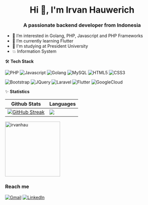 <h1 align="center">Hi 👋, I'm Irvan Hauwerich</h1>
<h3 align="center">A passionate backend developer from Indonesia</h3>

- 👀 I’m interested in Golang, PHP, Javascript and PHP Frameworks
- 🌱 I’m currently learning Flutter
- 📓 I'm studying at President University
- 💥 Information System

🛠 **Tech Stack**

![PHP](https://img.shields.io/badge/-PHP-000000?style=flat&logo=PHP)
![Javascript](https://img.shields.io/badge/-Javascript-000000?style=flat&logo=Javascript)
![Golang](https://img.shields.io/badge/-Golang-000000?style=flat&logo=GO)
![MySQL](https://img.shields.io/badge/-MySQL-000000?style=flat&logo=MySQL)
![HTML5](https://img.shields.io/badge/-HTML5-000000?style=flat&logo=HTML5)
![CSS3](https://img.shields.io/badge/-CSS3-000000?style=flat&logo=CSS3)

![Bootstrap](https://img.shields.io/badge/-Bootstrap-000000?style=flat&logo=bootstrap)
![JQuery](https://img.shields.io/badge/-JQuery-000000?style=flat&logo=JQuery)
![Laravel](https://img.shields.io/badge/-Laravel-000000?style=flat&logo=Laravel)
![Flutter](https://img.shields.io/badge/-Flutter-000000?style=flat&logo=Flutter)
![GoogleCloud](https://img.shields.io/badge/-GoogleCloud-000000?style=flat&logo=GoogleCloud)

✨ **Statistics**

|Github Stats|Languages|
|---|---|
| [![GitHub Streak](https://github-readme-streak-stats.herokuapp.com/?user=irvanhau&theme=gotham)](https://git.io/streak-stats) | ![](http://github-profile-summary-cards.vercel.app/api/cards/most-commit-language?username=irvanhau&theme=gotham) | 

<img height="180em" src="https://github-readme-stats.vercel.app/api?username=irvanhau&show_icons=true&locale=en" alt="irvanhau" style="max-width: 100%;">

### Reach me

[![Gmail](https://img.shields.io/badge/email%20me-%23EA4335.svg?&style=for-the-badge&logo=gmail&logoColor=white)](mailto:irvanhau@gmail.com)
[![LinkedIn](https://img.shields.io/badge/linkedin-%234A3335.svg?&style=for-the-badge&logo=linkedin&logoColor=white)](https://www.linkedin.com/in/irvan-hauwerich-b953a822b)
